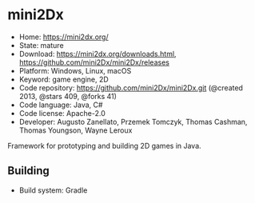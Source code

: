 # mini2Dx

- Home: https://mini2dx.org/
- State: mature
- Download: https://mini2dx.org/downloads.html, https://github.com/mini2Dx/mini2Dx/releases
- Platform: Windows, Linux, macOS
- Keyword: game engine, 2D
- Code repository: https://github.com/mini2Dx/mini2Dx.git (@created 2013, @stars 409, @forks 41)
- Code language: Java, C#
- Code license: Apache-2.0
- Developer: Augusto Zanellato, Przemek Tomczyk, Thomas Cashman, Thomas Youngson, Wayne Leroux

Framework for prototyping and building 2D games in Java.

## Building

- Build system: Gradle
